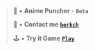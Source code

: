 > 💓 • **Anime Puncher** - __**`Beta`**__
> 
> 👤 • **Contact me** [**`berkch`**](https://discord.com/users/640619062338125886/)
> 
> 🕹️ • **Try it Game** [**`Play`**](https://qberkdc.github.io/anime/)
